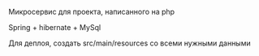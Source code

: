 Микросервис для проекта, написанного на php

Spring + hibernate + MySql

Для деплоя, создать src/main/resources со всеми нужными данными